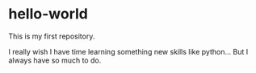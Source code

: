 # hello-world
This is my first repository.

I really wish I have time learning something new skills like python... But I always have so much to do.

